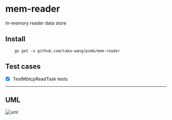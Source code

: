 # mem-reader

In-memory reader data store

## Install

```
    go get -u github.com/taka-wang/psmb/mem-reader
```

## Test cases

- [x] TestMbtcpReadTask tests


---

## UML 

![uml](http://uml.cmwang.net:8000/plantuml/svg/5SdR3O0W3030LNG0wR_RL6Y0s0Bf8wnllDyx-yWSXKBvQExBRW35dMht5ayOQPx3QNZAKy3nnMlZgB1260JDII4pce6GN4fOIDEV7m00)
